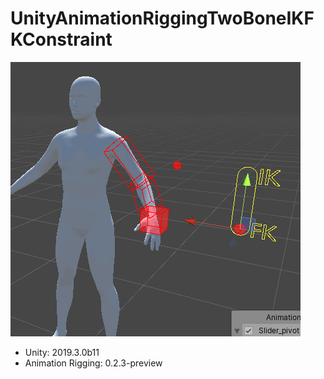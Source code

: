 # UnityAnimationRiggingTwoBoneIKFKConstraint

![screenshot](./0.gif)

- Unity: 2019.3.0b11
- Animation Rigging: 0.2.3-preview
